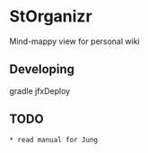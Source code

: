 StOrganizr
==========
Mind-mappy view for personal wiki


Developing
----------
gradle jfxDeploy

TODO
----------
	* read manual for Jung

